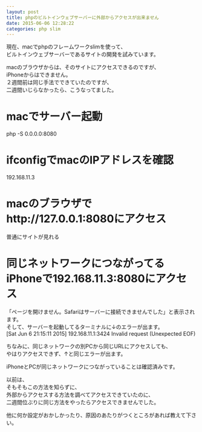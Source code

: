 ```yaml
---
layout: post
title: phpのビルトインウェブサーバーに外部からアクセスが出来ません
date: 2015-06-06 12:28:22
categories: php slim
---
```

<!-- {% raw %} -->
<p>現在、macでphpのフレームワークslimを使って、<br>
ビルトインウェブサーバーであるサイトの開発を試みています。</p>

<p>macのブラウザからは、そのサイトにアクセスできるのですが、<br>
iPhoneからはできません。<br>
２週間前は同じ手法でできていたのですが、<br>
二週間いじらなかったら、こうなってました。</p>

<h1>macでサーバー起動</h1>

<p>php -S 0.0.0.0:8080</p>

<h1>ifconfigでmacのIPアドレスを確認</h1>

<p>192.168.11.3</p>

<h1>macのブラウザでhttp://127.0.0.1:8080にアクセス</h1>

<p>普通にサイトが見れる</p>

<h1>同じネットワークにつながってるiPhoneで192.168.11.3:8080にアクセス</h1>

<p>「ページを開けません。Safariはサーバーに接続できませんでした」と表示されます。<br>
そして、サーバーを起動してるターミナルに↓のエラーが出ます。<br>
[Sat Jun  6 21:15:11 2015] 192.168.11.1:3424 Invalid request (Unexpected EOF)</p>

<p>ちなみに、同じネットワークの別PCから同じURLにアクセスしても、<br>
やはりアクセスできず、↑と同じエラーが出ます。</p>

<p>iPhoneとPCが同じネットワークにつながっていることは確認済みです。</p>

<p>以前は、<br>
そもそもこの方法を知らずに、<br>
外部からアクセスする方法を調べてアクセスできていたのに、<br>
二週間位ぶりに同じ方法をやったらアクセスできませんでした。</p>

<p>他に何か設定がおかしかったり、原因のあたりがつくところがあれば教えて下さい。</p>
<!-- {% endraw %} -->
